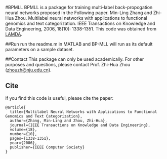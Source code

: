 #BPMLL
BPMLL is a package for training multi-label back-propogation neural networks proposed in the Following paper. 
Min-Ling Zhang and Zhi-Hua Zhou. Multilabel neural networks with applications to functional genomics and text categorization. IEEE Transactions on Knowledge and Data Engineering, 2006, 18(10): 1338-1351.
This code was obtained from [LAMDA](http://www.lamda.nju.edu.cn/code_BPMLL.ashx).

##Run
run the readme.m in MATLAB and BP-MLL will run as its default parameters on a sample dataset.

##Contact
This package can only be used academically. For other purposes and questions, please contact Prof. Zhi-Hua Zhou (zhouzh@nju.edu.cn).

## Cite
If you find this code is useful, please cite the paper:
```
@article{
  title={Multilabel Neural Networks with Applications to Functional Genomics and Text Categorization},
  author={Zhang, Min-Ling and Zhou, Zhi-Hua},
  journal={IEEE Transactions on Knowledge and Data Engineering},
  volume={18},
  number={10},
  pages={1338-1351},
  year={2006},
  publisher={IEEE Computer Society}
}
```